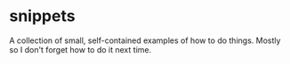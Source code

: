 snippets
========

A collection of small, self-contained examples of how to do things. Mostly so I don't forget how to do it next time.